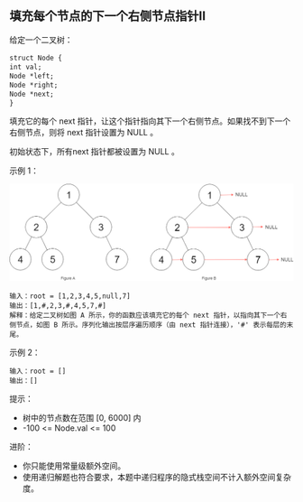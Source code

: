## 填充每个节点的下一个右侧节点指针II

给定一个二叉树：
```
struct Node {
int val;
Node *left;
Node *right;
Node *next;
}
```
填充它的每个 next 指针，让这个指针指向其下一个右侧节点。如果找不到下一个右侧节点，则将 next 指针设置为 NULL 。

初始状态下，所有next 指针都被设置为 NULL 。

示例 1：

![img.png](../images/117.populating-next-right-pointers-in-each-node-ii.png)

```
输入：root = [1,2,3,4,5,null,7]
输出：[1,#,2,3,#,4,5,7,#]
解释：给定二叉树如图 A 所示，你的函数应该填充它的每个 next 指针，以指向其下一个右侧节点，如图 B 所示。序列化输出按层序遍历顺序（由 next 指针连接），'#' 表示每层的末尾。
```

示例 2：

```
输入：root = []
输出：[]
```

提示：

* 树中的节点数在范围 [0, 6000] 内
* -100 <= Node.val <= 100

进阶：

* 你只能使用常量级额外空间。
* 使用递归解题也符合要求，本题中递归程序的隐式栈空间不计入额外空间复杂度。